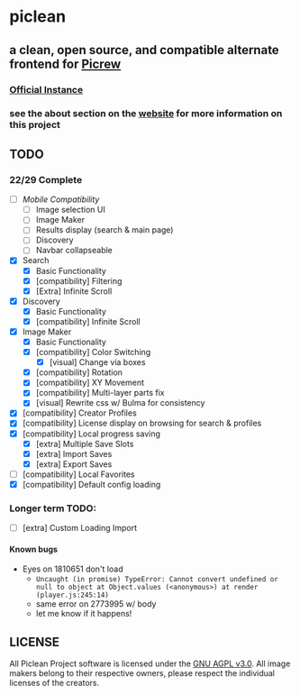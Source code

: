 # piclean
## a clean, open source, and compatible alternate frontend for [Picrew](https://picrew.me)

### [Official Instance](https://piclean.us)
### see the about section on the [website](https://piclean.us/progress) for more information on this project

## TODO
### 22/29 Complete
- [ ] *Mobile Compatibility*
    - [ ] Image selection UI
    - [ ] Image Maker
    - [ ] Results display (search & main page)
    - [ ] Discovery
    - [ ] Navbar collapseable
- [x] Search
    - [x] Basic Functionality
    - [x] [compatibility] Filtering
    - [x] [Extra] Infinite Scroll
- [x] Discovery
    - [x] Basic Functionality
    - [x] [compatibility] Infinite Scroll
- [x] Image Maker 
    - [x] Basic Functionality
    - [x] [compatibility] Color Switching
        - [x] [visual] Change via boxes
    - [x] [compatibility] Rotation
    - [x] [compatibility] XY Movement
    - [x] [compatibility] Multi-layer parts fix
    - [x] [visual] Rewrite css w/ Bulma for consistency
- [x] [compatibility] Creator Profiles
- [x] [compatibility] License display on browsing for search & profiles
- [x] [compatibility] Local progress saving
    - [x] [extra] Multiple Save Slots
    - [x] [extra] Import Saves
    - [x] [extra] Export Saves
- [ ] [compatibility] Local Favorites
- [x] [compatibility] Default config loading

### Longer term TODO:
- [ ] [extra] Custom Loading Import


#### Known bugs
- Eyes on 1810651 don't load
    - `Uncaught (in promise) TypeError: Cannot convert undefined or null to object
    at Object.values (<anonymous>)
    at render (player.js:245:14)`
    - same error on 2773995 w/ body
    - let me know if it happens!


## LICENSE
All Piclean Project software is licensed under the [GNU AGPL v3.0](LICENSE). All image makers belong to their respective owners, please respect the individual licenses of the creators.
